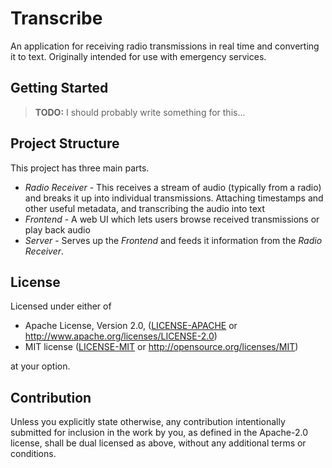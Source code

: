# Transcribe

An application for receiving radio transmissions in real time and converting it
to text. Originally intended for use with emergency services.

## Getting Started

> **TODO:** I should probably write something for this...

## Project Structure

This project has three main parts.

- *Radio Receiver* - This receives a stream of audio (typically from a radio) 
  and breaks it up into individual transmissions. Attaching timestamps and other
  useful metadata, and transcribing the audio into text
- *Frontend* - A web UI which lets users browse received transmissions or play
  back audio
- *Server* - Serves up the *Frontend* and feeds it information from the *Radio 
  Receiver*.

## License

Licensed under either of

 * Apache License, Version 2.0, ([LICENSE-APACHE](LICENSE-APACHE) or
   http://www.apache.org/licenses/LICENSE-2.0)
 * MIT license ([LICENSE-MIT](LICENSE-MIT) or http://opensource.org/licenses/MIT)

at your option.

## Contribution

Unless you explicitly state otherwise, any contribution intentionally
submitted for inclusion in the work by you, as defined in the Apache-2.0
license, shall be dual licensed as above, without any additional terms or
conditions.
